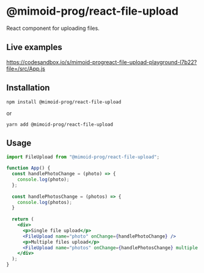 # @mimoid-prog/react-file-upload

React component for uploading files.

## Live examples 
https://codesandbox.io/s/mimoid-progreact-file-upload-playground-l7b22?file=/src/App.js

## Installation

```
npm install @mimoid-prog/react-file-upload
```

or

```
yarn add @mimoid-prog/react-file-upload
```

## Usage

```jsx
import FileUpload from "@mimoid-prog/react-file-upload";

function App() {
  const handlePhotoChange = (photo) => {
    console.log(photo);
  };
  
  const handlePhotosChange = (photos) => {
    console.log(photos);
  }
  
  return (
    <div>
      <p>Single file upload</p>
      <FileUpload name="photo" onChange={handlePhotoChange} />
      <p>Multiple files upload</p>
      <FileUpload name="photos" onChange={handlePhotosChange} multiple />
    </div>
  );
}
```
